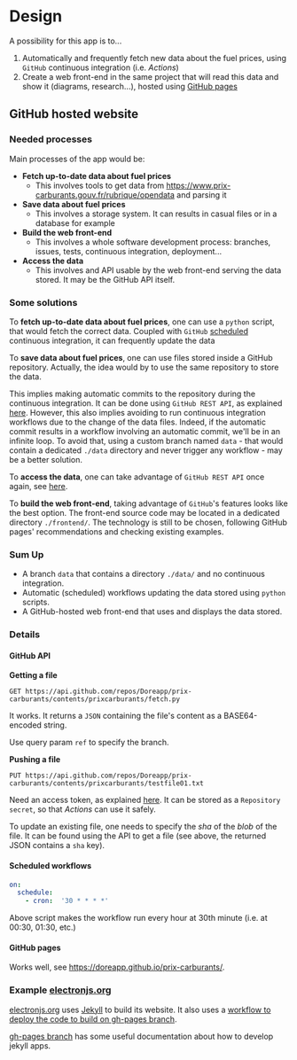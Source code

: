 # Design

A possibility for this app is to...
1. Automatically and frequently fetch new data about the fuel prices, using `GitHub` continuous integration (i.e. *Actions*)
2. Create a web front-end in the same project that will read this data and show it (diagrams, research...), hosted using [GitHub pages](https://pages.github.com/)

## GitHub hosted website

### Needed processes

Main processes of the app would be:

- **Fetch up-to-date data about fuel prices**
  - This involves tools to get data from https://www.prix-carburants.gouv.fr/rubrique/opendata and parsing it
- **Save data about fuel prices**
  - This involves a storage system. It can results in casual files or in a database for example
- **Build the web front-end**
  - This involves a whole software development process: branches, issues, tests, continuous integration, deployment...
- **Access the data**
  - This involves and API usable by the web front-end serving the data stored. It may be the GitHub API itself.

### Some solutions

To **fetch up-to-date data about fuel prices**, one can use a `python` script, that would fetch the correct data.
Coupled with `GitHub` [scheduled](https://docs.github.com/en/actions/using-workflows/events-that-trigger-workflows#schedule) continuous integration, it can frequently update the data

To **save data about fuel prices**, one can use files stored inside a GitHub repository. Actually, the idea would by to use the same repository to store the data.

This implies making automatic commits to the repository during the continuous integration. It can be done using `GitHub REST API`, as explained [here](https://docs.github.com/en/rest/repos/contents#create-or-update-file-contents).
However, this also implies avoiding to run continuous integration workflows due to the change of the data files. Indeed, if the automatic commit results in a workflow involving an automatic commit, we'll be in an infinite loop. To avoid that, using a custom branch named `data` - that would contain a dedicated `./data` directory and never trigger any workflow - may be a better solution.

To **access the data**, one can take advantage of `GitHub REST API` once again, see [here](https://docs.github.com/en/rest/repos/contents#get-repository-content).

To **build the web front-end**, taking advantage of `GitHub`'s features looks like the best option. The front-end source code may be located in a dedicated directory `./frontend/`. The technology is still to be chosen, following GitHub pages' recommendations and checking existing examples.

### Sum Up

- A branch `data` that contains a directory `./data/` and no continuous integration.
- Automatic (scheduled) workflows updating the data stored using `python` scripts.
- A GitHub-hosted web front-end that uses and displays the data stored.

### Details

#### GitHub API

**Getting a file**

```
GET https://api.github.com/repos/Doreapp/prix-carburants/contents/prixcarburants/fetch.py
```

It works.
It returns a `JSON` containing the file's content as a BASE64-encoded string.

Use query param `ref` to specify the branch.

**Pushing a file**

```
PUT https://api.github.com/repos/Doreapp/prix-carburants/contents/prixcarburants/testfile01.txt
```

Need an access token, as explained [here](https://docs.github.com/en/rest/overview/other-authentication-methods#via-oauth-and-personal-access-tokens). It can be stored as a `Repository secret`, so that *Actions* can use it safely.

To update an existing file, one needs to specify the *sha* of the *blob* of the file. It can be found using the API to get a file (see above, the returned JSON contains a `sha` key).

#### Scheduled workflows

```yaml
on:
  schedule:
    - cron:  '30 * * * *'
```

Above script makes the workflow run every hour at 30th minute (i.e. at 00:30, 01:30, etc.)

#### GitHub pages

Works well, see https://doreapp.github.io/prix-carburants/.

### Example [electronjs.org](https://github.com/electron/electronjs.org)

[electronjs.org](https://github.com/electron/electronjs.org) uses [Jekyll](https://jekyllrb.com/) to build its website.
It also uses a [workflow to deploy the code to build on gh-pages branch](https://github.com/electron/electronjs.org/blob/master/.github/workflows/electron-data.yml).

[gh-pages branch](https://github.com/electron/electronjs.org/tree/gh-pages) has some useful documentation about how to develop jekyll apps.